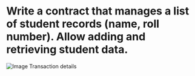 # Write a contract that manages a list of student records (name, roll number). Allow adding and retrieving student data.
![Image](https://github.com/user-attachments/assets/2fade461-2350-4912-8888-1a15d1689225)
Transaction details 
